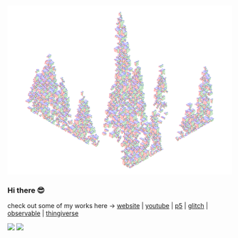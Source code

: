 <img src="https://github.com/shivaPeri/shapely-demos/blob/main/tiling/output/tiling_3/tiling_liked_7.svg" width="600"/>

### Hi there 😎
check out some of my works here ->
[website](https://shivaperi.com/)
| [youtube](https://www.youtube.com/channel/UC1tqt3jHvREW2cAbai1qGzg)
| [p5](https://editor.p5js.org/coolbeans/sketches/)
| [glitch](https://glitch.com/@coolbeans)
| [observable](https://observablehq.com/@shivaperi?tab=profile)
| [thingiverse](https://www.thingiverse.com/usbtypeme/designs)

<div>
<img src="https://github-readme-stats-git-masterrstaa-rickstaa.vercel.app/api?username=shivaPeri&show_icons=true&hide_title=true&hide_rank=true&hide_border=true&bg_color=00000000" />
<img src="https://github-readme-stats-git-masterrstaa-rickstaa.vercel.app/api/top-langs/?username=shivaPeri&layout=compact&hide=html,jupyter%20notebook&hide_border=true&bg_color=00000000" />  
</div>


<!--
**shivaPeri/shivaPeri** is a ✨ _special_ ✨ repository because its `README.md` (this file) appears on your GitHub profile.

Here are some ideas to get you started:

- 🔭 I’m currently working on ...
- 🌱 I’m currently learning ...
- 👯 I’m looking to collaborate on ...
- 🤔 I’m looking for help with ...
- 💬 Ask me about ...
- 📫 How to reach me: ...
- 😄 Pronouns: ...
- ⚡ Fun fact: ...
-->
